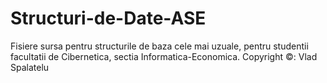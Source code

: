 # Structuri-de-Date-ASE
Fisiere sursa pentru structurile de baza cele mai uzuale, pentru studentii facultatii de Cibernetica, sectia Informatica-Economica.
Copyright ©: Vlad Spalatelu
